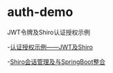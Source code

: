 # auth-demo
JWT令牌及Shiro认证授权示例

-[认证授权示例——JWT及Shiro](https://blog.csdn.net/qq_43792385/article/details/99310970)

-[Shiro会话管理及与SpringBoot整合](https://blog.csdn.net/qq_43792385/article/details/99412995)


